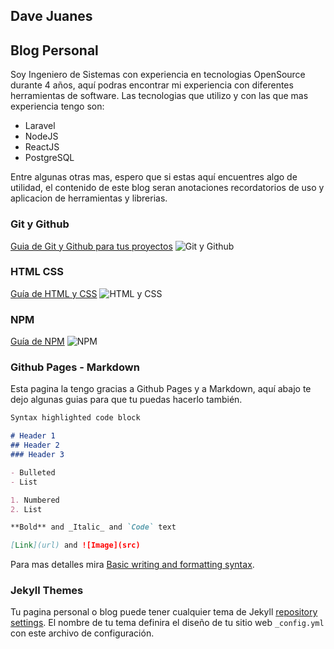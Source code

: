## Dave Juanes

## Blog Personal

Soy Ingeniero de Sistemas con experiencia en tecnologias OpenSource durante 4 años, aquí podras encontrar mi experiencia con diferentes herramientas de software. Las tecnologias que utilizo y con las que mas experiencia tengo son:

- Laravel
- NodeJS
- ReactJS
- PostgreSQL

Entre algunas otras mas, espero que si estas aquí encuentres algo de utilidad, el contenido de este blog seran anotaciones recordatorios de uso y aplicacion de herramientas y librerias. 

### Git y Github
[Guia de Git y Github para tus proyectos](gitgithub.md)
![Git y Github](https://pythonforundergradengineers.com/posts/git/images/git_and_github_logo.png)

### HTML CSS
[Guía de HTML y CSS](html_css.md)
![HTML y CSS](https://julioruiz.cl/media/2015/01/HTML5-CSS31-1.png)

### NPM
[Guía de NPM](npm.md)
![NPM](https://codigoonclick.com/wp-content/uploads/2019/05/npm-nodejs.jpeg)

### Github Pages - Markdown

Esta pagina la tengo gracias a Github Pages y a Markdown, aquí abajo te dejo algunas guias para que tu puedas hacerlo también.

```markdown
Syntax highlighted code block

# Header 1
## Header 2
### Header 3

- Bulleted
- List

1. Numbered
2. List

**Bold** and _Italic_ and `Code` text

[Link](url) and ![Image](src)
```

Para mas detalles mira [Basic writing and formatting syntax](https://docs.github.com/en/github/writing-on-github/getting-started-with-writing-and-formatting-on-github/basic-writing-and-formatting-syntax).

### Jekyll Themes

Tu pagina personal o blog puede tener cualquier tema de Jekyll [repository settings](https://github.com/davejuanes/davejuanes.github.io/settings/pages). El nombre de tu tema definira el diseño de tu sitio web `_config.yml` con este archivo de configuración.
